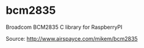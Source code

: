 # bcm2835

Broadcom BCM2835 C library for RaspberryPI

Source: http://www.airspayce.com/mikem/bcm2835
